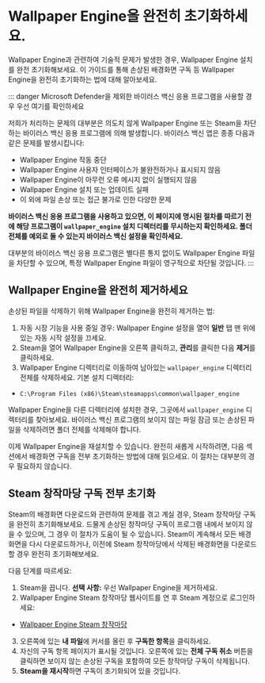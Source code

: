 # Wallpaper Engine을 완전히 초기화하세요.

Wallpaper Engine과 관련하여 기술적 문제가 발생한 경우, Wallpaper Engine 설치를 완전 초기화해보세요. 이 가이드를 통해 손상된 배경화면 구독 등 Wallpaper Engine을 완전히 초기화하는 법에 대해 알아보세요.

::: danger
Microsoft Defender을 제외한 바이러스 백신 응용 프로그램을 사용할 경우 우선 여기를 확인하세요

저희가 처리하는 문제의 대부분은 의도치 않게 Wallpaper Engine 또는 Steam을 차단하는 바이러스 백신 응용 프로그램에 의해 발생합니다. 바이러스 백신 앱은 종종 다음과 같은 문제를 발생시킵니다:

* Wallpaper Engine 작동 중단
* Wallpaper Engine 사용자 인터페이스가 불완전하거나 표시되지 않음
* Wallpaper Engine이 아무런 오류 메시지 없이 실행되지 않음
* Wallpaper Engine 설치 또는 업데이트 실패
* 이 외에 파일 손상 또는 접근 불가로 인한 다양한 문제

**바이러스 백신 응용 프로그램을 사용하고 있으면, 이 페이지에 명시된 절차를 따르기 전에 해당 프로그램이 `wallpaper_engine` 설치 디렉터리를 무시하는지 확인하세요. 폴더 전체를 예외로 둘 수 있는지 바이러스 백신 설정을 확인하세요.**

대부분의 바이러스 백신 응용 프로그램은 별다른 통지 없이도 Wallpaper Engine 파일을 차단할 수 있으며, 특정 Wallpaper Engine 파일이 영구적으로 차단될 것입니다.
:::

## Wallpaper Engine을 완전히 제거하세요

손상된 파일을 삭제하기 위해 Wallpaper Engine을 완전히 제거하는 법:

1. 자동 시장 기능을 사용 중일 경우: Wallpaper Engine 설정을 열어 **일반** 탭 맨 위에 있는 자동 시작 설정을 끄세요.
2. Steam을 열어 Wallpaper Engine을 오른쪽 클릭하고, **관리**를 클릭한 다음 **제거**를 클릭하세요.
3. Wallpaper Engine 디렉터리로 이동하여 남아있는 `wallpaper_engine` 디렉터리 전체를 삭제하세요. 기본 설치 디렉터리:

* `C:\Program Files (x86)\Steam\steamapps\common\wallpaper_engine`

Wallpaper Engine을 다른 디렉터리에 설치한 경우, 그곳에서 `wallpaper_engine` 디렉터리를 찾아보세요. 바이러스 백신 프로그램의 보이지 않는 파일 잠금 또는 손상된 파일을 삭제하려면 폴더 전체를 삭제해야 합니다.

이제 Wallpaper Engine을 재설치할 수 있습니다. 완전히 새롭게 시작하려면, 다음 섹션에서 배경화면 구독을 전부 초기화하는 방법에 대해 읽으세요. 이 절차는 대부분의 경우 필요하지 않습니다.

## Steam 창작마당 구독 전부 초기화

Steam의 배경화면 다운로드와 관련하여 문제를 겪고 계실 경우, Steam 창작마당 구독을 완전히 초기화해보세요. 드물게 손상된 창작마당 구독이 프로그램 내에서 보이지 않을 수 있으며, 그 경우 이 절차가 도움이 될 수 있습니다. Steam이 계속해서 모든 배경화면을 다시 다운로드하거나, 이전에 Steam 창작마당에서 삭제된 배경화면을 다운로드할 경우 완전히 초기화해보세요.

다음 단계를 따르세요:

1. Steam을 끕니다. **선택 사항:** 우선 Wallpaper Engine을 제거하세요.
2. Wallpaper Engine Steam 창작마당 웹사이트를 연 후 Steam 계정으로 로그인하세요:

* [Wallpaper Engine Steam 창작마당](https://steamcommunity.com/app/431960/workshop/)

3. 오른쪽에 있는 **내 파일**에 커서를 올린 후 **구독한 항목**을 클릭하세요.
4. 자신의 구독 항목 페이지가 표시될 것입니다. 오른쪽에 있는 **전체 구독 취소** 버튼을 클릭하면 보이지 않는 손상된 구독을 포함하여 모든 창작마당 구독이 삭제됩니다.
5. **Steam을 재시작**하면 구독이 초기화되어 있을 것입니다.
